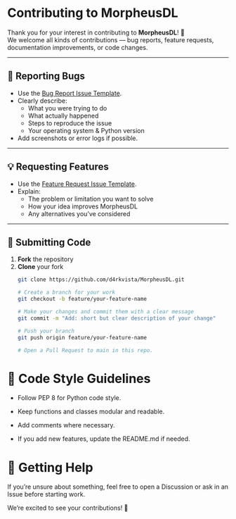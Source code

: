 # Contributing to MorpheusDL

Thank you for your interest in contributing to **MorpheusDL**! 🎉  
We welcome all kinds of contributions — bug reports, feature requests, documentation improvements, or code changes.

---

## 🐛 Reporting Bugs
- Use the [Bug Report Issue Template](https://github.com/d4rkvista/MorpheusDL/issues/new?labels=bug).
- Clearly describe:
  - What you were trying to do
  - What actually happened
  - Steps to reproduce the issue
  - Your operating system & Python version
- Add screenshots or error logs if possible.

---

## 💡 Requesting Features
- Use the [Feature Request Issue Template](https://github.com/d4rkvista/MorpheusDL/issues/new?labels=enhancement).
- Explain:
  - The problem or limitation you want to solve
  - How your idea improves MorpheusDL
  - Any alternatives you’ve considered

---

## 🔧 Submitting Code
1. **Fork** the repository  
2. **Clone** your fork  
   ```bash
   git clone https://github.com/d4rkvista/MorpheusDL.git

   # Create a branch for your work
   git checkout -b feature/your-feature-name

   # Make your changes and commit them with a clear message
   git commit -m "Add: short but clear description of your change"

   # Push your branch
   git push origin feature/your-feature-name

   # Open a Pull Request to main in this repo.
    ```

# 📜 Code Style Guidelines

- Follow PEP 8 for Python code style.

- Keep functions and classes modular and readable.

- Add comments where necessary.

- If you add new features, update the README.md if needed.

# 🙌 Getting Help

If you’re unsure about something, feel free to open a Discussion or ask in an Issue before starting work.

We’re excited to see your contributions! 🚀